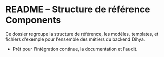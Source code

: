 # README – Structure de référence Components

Ce dossier regroupe la structure de référence, les modèles, templates, et fichiers d'exemple pour l'ensemble des métiers du backend Dihya.

- Prêt pour l'intégration continue, la documentation et l'audit.
